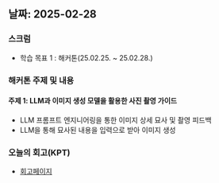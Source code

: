 
## 날짜: 2025-02-28

### 스크럼
- 학습 목표 1 : 해커톤(25.02.25. ~ 25.02.28.)

### 해커톤 주제 및 내용
#### 주제 1: LLM과 이미지 생성 모델을 활용한 사진 촬영 가이드
- LLM 프롬프트 엔지니어링을 통한 이미지 상세 묘사 및 촬영 피드백
- LLM을 통해 묘사된 내용을 입력으로 받아 이미지 생성

### 오늘의 회고(KPT)
- [회고페이지](https://goormkdx.notion.site/noah-kim-1a8c0ff4ce3180dbae15cf4a2aaaed17?pvs=4)
